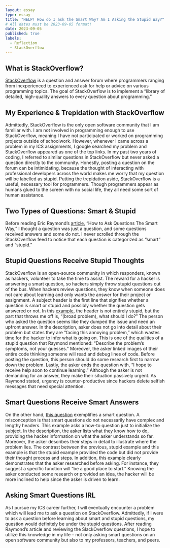 ```yaml
---
layout: essay
type: essay
title: "HELP! How do I ask the Smart Way? Am I Asking the Stupid Way?"
# All dates must be 2023-09-05 format!
date: 2023-09-05
published: true
labels:
  - Reflection
  - StackOverflow
---
```


## What is StackOverflow?
[StackOverflow](https://stackoverflow.com/tour#:~:text=Stack%20Overflow%20is%20a%20question,to%20every%20question%20about%20programming) is a question and answer forum where programmers ranging from inexperienced to experienced ask for help or advice on various programming topics. The goal of StackOverflow is to implement a “library of detailed, high-quality answers to every question about programming.” 

## My Experience & Trepidation with StackOverflow
Admittedly, StackOverflow is the only open software community that I am familiar with. I am not involved in programming enough to use StackOverflow, meaning I have not participated or worked on programming projects outside of schoolwork. However, whenever I came across a problem in my ICS assignments, I google searched my problem and StackOverflow appeared as one of the top links. In my past two years of coding, I referred to similar questions in StackOverflow but never asked a question directly to the community. Honestly, posting a question on the forum can be intimidating, because the thought of interacting with professional developers across the world makes me worry that my question will be labelled as stupid. Putting the trepidation aside, StackOverflow is a useful, necessary tool for programmers. Though programmers appear as humans glued to the screen with no social life, they all need some sort of human assistance.    

## Two Types of Questions: Smart & Stupid
Before reading Eric Raymond’s [article](http://www.catb.org/esr/faqs/smart-questions.html#formats), “How to Ask Questions The Smart Way,” I thought a question was just a question, and some questions received answers and some do not. I never scrolled through the StackOverflow feed to notice that each question is categorized as “smart” and “stupid.” 

## Stupid Questions Receive Stupid Thoughts
StackOverflow is an open-source community in which responders, known as hackers, volunteer to take the time to assist. The reward for a hacker is answering a smart question, so hackers simply throw stupid questions out of the bus. When hackers review questions, they know when someone does not care about learning and only wants the answer for their project or assignment. A subject header is the first line that signifies whether a question is smart or stupid and possibly whether the question gets answered or not. 
In this [example](https://stackoverflow.com/questions/77049777/the-encrypted-password-is-not-the-same-as-bcrypt-what-should-i-do), the header is not entirely stupid, but the part that throws me off is, “(broad problem), what should I do?” The person who asked the question seems like they dumped the issue and need an upfront answer. In the description, asker does not go into detail about their problem but states they are “facing this annoying problem,” which wastes time for the hacker to infer what is going on. This is one of the qualities of a stupid question that Raymond mentioned: “Describe the problem’s symptoms, not your guesses.” Moreover, the asker linked images of their entire code thinking someone will read and debug lines of code. Before posting the question, this person should do some research first to narrow down the problem. Lastly, the asker ends the question with, “I hope to receive help soon to continue learning.” Although the asker is not demanding for an answer, they make their situation passively urgent. As Raymond stated, urgency is counter-productive since hackers delete selfish messages that need special attention. 

## Smart Questions Receive Smart Answers
On the other hand, [this question](https://stackoverflow.com/questions/63744410/how-to-upload-buffer-of-image-to-any-website-with-puppeteer) exemplifies a smart question. A misconception is that smart questions do not necessarily have complex and lengthy headers. This example asks a how-to question just to initialize the subject. In the description, the asker lists what they know how to do, providing the hacker information on what the asker understands so far. Moreover, the asker describes their steps in detail to illustrate where the problem lies. The contrast between the previous, stupid example and this example is that the stupid example provided the code but did not provide their thought process and steps. In addition, this example clearly demonstrates that the asker researched before asking.  For instance, they suggest a specific function will “be a good place to start.” Knowing the asker conducted some research or provided an idea, the hacker will be more inclined to help since the asker is driven to learn.

## Asking Smart Questions IRL
As I pursue my ICS career further, I will eventually encounter a problem which will lead me to ask a question on StackOverflow. Admittedly, if I were to ask a question before learning about smart and stupid questions, my question would definitely be under the stupid questions. After reading Raymond’s article and reviewing the SlackOverflow questions, I hope to utilize this knowledge in my life – not only asking smart questions on an open software community but also to my professors, teachers, and peers. 
